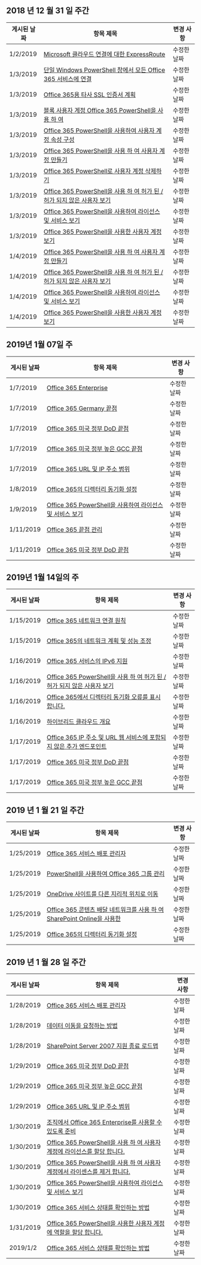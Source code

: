 <!-- This file is generated automatically each week. Changes made to this file will be overwritten.-->




## <a name="week-of-december-31-2018"></a>2018 년 12 월 31 일 주간


| 게시된 날짜 |항목 제목 | 변경 사항 |
|------|------------|--------|
| 1/2/2019 | [Microsoft 클라우드 연결에 대한 ExpressRoute](/Office365/Enterprise/expressroute-for-microsoft-cloud-connectivity) | 수정한 날짜 |
| 1/3/2019 | [단일 Windows PowerShell 창에서 모든 Office 365 서비스에 연결](/Office365/Enterprise/powershell/connect-to-all-office-365-services-in-a-single-windows-powershell-window) | 수정한 날짜 |
| 1/3/2019 | [Office 365용 타사 SSL 인증서 계획](/Office365/Enterprise/plan-for-third-party-ssl-certificates) | 수정한 날짜 |
| 1/3/2019 | [블록 사용자 계정 Office 365 PowerShell을 사용 하 여](/Office365/Enterprise/powershell/block-user-accounts-with-office-365-powershell) | 수정한 날짜 |
| 1/3/2019 | [Office 365 PowerShell을 사용하여 사용자 계정 속성 구성](/Office365/Enterprise/powershell/configure-user-account-properties-with-office-365-powershell) | 수정한 날짜 |
| 1/3/2019 | [Office 365 PowerShell을 사용 하 여 사용자 계정 만들기](/Office365/Enterprise/powershell/create-user-accounts-with-office-365-powershell) | 수정한 날짜 |
| 1/3/2019 | [Office 365 PowerShell로 사용자 계정 삭제하기](/Office365/Enterprise/powershell/delete-and-restore-user-accounts-with-office-365-powershell) | 수정한 날짜 |
| 1/3/2019 | [Office 365 PowerShell을 사용 하 여 허가 된 / 허가 되지 않은 사용자 보기](/Office365/Enterprise/powershell/view-licensed-and-unlicensed-users-with-office-365-powershell) | 수정한 날짜 |
| 1/3/2019 | [Office 365 PowerShell을 사용하여 라이선스 및 서비스 보기](/Office365/Enterprise/powershell/view-licenses-and-services-with-office-365-powershell) | 수정한 날짜 |
| 1/3/2019 | [Office 365 PowerShell을 사용한 사용자 계정 보기](/Office365/Enterprise/powershell/view-user-accounts-with-office-365-powershell) | 수정한 날짜 |
| 1/4/2019 | [Office 365 PowerShell을 사용 하 여 사용자 계정 만들기](/Office365/Enterprise/powershell/create-user-accounts-with-office-365-powershell) | 수정한 날짜 |
| 1/4/2019 | [Office 365 PowerShell을 사용 하 여 허가 된 / 허가 되지 않은 사용자 보기](/Office365/Enterprise/powershell/view-licensed-and-unlicensed-users-with-office-365-powershell) | 수정한 날짜 |
| 1/4/2019 | [Office 365 PowerShell을 사용하여 라이선스 및 서비스 보기](/Office365/Enterprise/powershell/view-licenses-and-services-with-office-365-powershell) | 수정한 날짜 |
| 1/4/2019 | [Office 365 PowerShell을 사용한 사용자 계정 보기](/Office365/Enterprise/powershell/view-user-accounts-with-office-365-powershell) | 수정한 날짜 |


## <a name="week-of-january-07-2019"></a>2019년 1월 07일 주


| 게시된 날짜 |항목 제목 | 변경 사항 |
|------|------------|--------|
| 1/7/2019 | [Office 365 Enterprise](/Office365/Enterprise/index) | 수정한 날짜 |
| 1/7/2019 | [Office 365 Germany 끝점](/Office365/Enterprise/office-365-germany-endpoints) | 수정한 날짜 |
| 1/7/2019 | [Office 365 미국 정부 DoD 끝점](/Office365/Enterprise/office-365-u-s-government-dod-endpoints) | 수정한 날짜 |
| 1/7/2019 | [Office 365 미국 정부 높은 GCC 끝점](/Office365/Enterprise/office-365-u-s-government-gcc-high-endpoints) | 수정한 날짜 |
| 1/7/2019 | [Office 365 URL 및 IP 주소 범위](/Office365/Enterprise/urls-and-ip-address-ranges) | 수정한 날짜 |
| 1/8/2019 | [Office 365의 디렉터리 동기화 설정](/Office365/Enterprise/set-up-directory-synchronization) | 수정한 날짜 |
| 1/9/2019 | [Office 365 PowerShell을 사용하여 라이선스 및 서비스 보기](/Office365/Enterprise/powershell/view-licenses-and-services-with-office-365-powershell) | 수정한 날짜 |
| 1/11/2019 | [Office 365 끝점 관리](/Office365/Enterprise/managing-office-365-endpoints) | 수정한 날짜 |
| 1/11/2019 | [Office 365 미국 정부 DoD 끝점](/Office365/Enterprise/office-365-u-s-government-dod-endpoints) | 수정한 날짜 |


## <a name="week-of-january-14-2019"></a>2019년 1월 14일의 주


| 게시된 날짜 |항목 제목 | 변경 사항 |
|------|------------|--------|
| 1/15/2019 | [Office 365 네트워크 연결 원칙](/Office365/Enterprise/office-365-network-connectivity-principles) | 수정한 날짜 |
| 1/15/2019 | [Office 365의 네트워크 계획 및 성능 조정](/Office365/Enterprise/network-planning-and-performance) | 수정한 날짜 |
| 1/16/2019 | [Office 365 서비스의 IPv6 지원](/Office365/Enterprise/ipv6-support) | 수정한 날짜 |
| 1/16/2019 | [Office 365 PowerShell을 사용 하 여 허가 된 / 허가 되지 않은 사용자 보기](/Office365/Enterprise/powershell/view-licensed-and-unlicensed-users-with-office-365-powershell) | 수정한 날짜 |
| 1/16/2019 | [Office 365에서 디렉터리 동기화 오류를 표시 합니다.](/Office365/Enterprise/identify-directory-synchronization-errors) | 수정한 날짜 |
| 1/16/2019 | [하이브리드 클라우드 개요](/Office365/Enterprise/hybrid-cloud-overview) | 수정한 날짜 |
| 1/17/2019 | [Office 365 IP 주소 및 URL 웹 서비스에 포함되지 않은 추가 엔드포인트](/Office365/Enterprise/additional-office365-ip-addresses-and-urls) | 수정한 날짜 |
| 1/17/2019 | [Office 365 미국 정부 DoD 끝점](/Office365/Enterprise/office-365-u-s-government-dod-endpoints) | 수정한 날짜 |
| 1/17/2019 | [Office 365 미국 정부 높은 GCC 끝점](/Office365/Enterprise/office-365-u-s-government-gcc-high-endpoints) | 수정한 날짜 |


## <a name="week-of-january-21-2019"></a>2019 년 1 월 21 일 주간


| 게시된 날짜 |항목 제목 | 변경 사항 |
|------|------------|--------|
| 1/25/2019 | [Office 365 서비스 배포 관리자](/Office365/Enterprise/deployment-advisors-for-office-365) | 수정한 날짜 |
| 1/25/2019 | [PowerShell을 사용하여 Office 365 그룹 관리](/Office365/Enterprise/manage-office-365-groups-with-powershell) | 수정한 날짜 |
| 1/25/2019 | [OneDrive 사이트를 다른 지리적 위치로 이동](/Office365/Enterprise/move-onedrive-between-geo-locations) | 수정한 날짜 |
| 1/25/2019 | [Office 365 콘텐츠 배달 네트워크를 사용 하 여 SharePoint Online을 사용한](/Office365/Enterprise/use-office-365-cdn-with-spo) | 수정한 날짜 |
| 1/25/2019 | [Office 365의 디렉터리 동기화 설정](/Office365/Enterprise/set-up-directory-synchronization) | 수정한 날짜 |


## <a name="week-of-january-28-2019"></a>2019 년 1 월 28 일 주간


| 게시된 날짜 |항목 제목 | 변경 사항 |
|------|------------|--------|
| 1/28/2019 | [Office 365 서비스 배포 관리자](/Office365/Enterprise/deployment-advisors-for-office-365) | 수정한 날짜 |
| 1/28/2019 | [데이터 이동을 요청하는 방법](/Office365/Enterprise/request-your-data-move) | 수정한 날짜 |
| 1/28/2019 | [SharePoint Server 2007 지원 종료 로드맵](/Office365/Enterprise/sharepoint-2007-end-of-support) | 수정한 날짜 |
| 1/29/2019 | [Office 365 미국 정부 DoD 끝점](/Office365/Enterprise/office-365-u-s-government-dod-endpoints) | 수정한 날짜 |
| 1/29/2019 | [Office 365 미국 정부 높은 GCC 끝점](/Office365/Enterprise/office-365-u-s-government-gcc-high-endpoints) | 수정한 날짜 |
| 1/29/2019 | [Office 365 URL 및 IP 주소 범위](/Office365/Enterprise/urls-and-ip-address-ranges) | 수정한 날짜 |
| 1/30/2019 | [조직에서 Office 365 Enterprise를 사용할 수 있도록 준비](/Office365/Enterprise/get-your-organization-ready-for-office-365) | 수정한 날짜 |
| 1/30/2019 | [Office 365 PowerShell을 사용 하 여 사용자 계정에 라이선스를 할당 합니다.](/Office365/Enterprise/powershell/assign-licenses-to-user-accounts-with-office-365-powershell) | 수정한 날짜 |
| 1/30/2019 | [Office 365 PowerShell을 사용 하 여 사용자 계정에서 라이센스를 제거 합니다.](/Office365/Enterprise/powershell/remove-licenses-from-user-accounts-with-office-365-powershell) | 수정한 날짜 |
| 1/30/2019 | [Office 365 PowerShell을 사용하여 라이선스 및 서비스 보기](/Office365/Enterprise/powershell/view-licenses-and-services-with-office-365-powershell) | 수정한 날짜 |
| 1/30/2019 | [Office 365 서비스 상태를 확인하는 방법](/Office365/Enterprise/view-service-health) | 수정한 날짜 |
| 1/31/2019 | [Office 365 PowerShell을 사용한 사용자 계정에 역할을 할당 합니다.](/Office365/Enterprise/powershell/assign-roles-to-user-accounts-with-office-365-powershell) | 수정한 날짜 |
| 2019/1/2 | [Office 365 서비스 상태를 확인하는 방법](/Office365/Enterprise/view-service-health) | 수정한 날짜 |
